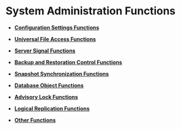 # System Administration Functions<a name="EN-US_TOPIC_0242370452"></a>

-   **[Configuration Settings Functions](configuration-settings-functions.md)**  

-   **[Universal File Access Functions](universal-file-access-functions.md)**  

-   **[Server Signal Functions](server-signal-functions.md)**  

-   **[Backup and Restoration Control Functions](backup-and-restoration-control-functions.md)**  

-   **[Snapshot Synchronization Functions](snapshot-synchronization-functions.md)**  

-   **[Database Object Functions](database-object-functions.md)**  

-   **[Advisory Lock Functions](advisory-lock-functions.md)**  

-   **[Logical Replication Functions](logical-replication-functions.md)**  

-   **[Other Functions](other-functions.md)**  


